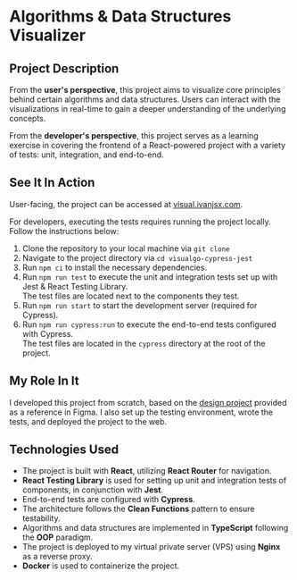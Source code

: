 # Algorithms & Data Structures Visualizer

## Project Description

From the **user's perspective**, this project aims to visualize core principles behind certain algorithms and data structures. Users can interact with the visualizations in real-time to gain a deeper understanding of the underlying concepts.

From the **developer's perspective**, this project serves as a learning exercise in covering the frontend of a React-powered project with a variety of tests: unit, integration, and end-to-end.

## See It In Action

User-facing, the project can be accessed at [visual.ivanjsx.com](https://visual.ivanjsx.com).

For developers, executing the tests requires running the project locally. Follow the instructions below:

1. Clone the repository to your local machine via `git clone`
2. Navigate to the project directory via `cd visualgo-cypress-jest`
3. Run `npm ci` to install the necessary dependencies.
4. Run `npm run test` to execute the unit and integration tests set up with Jest & React Testing Library.  
   The test files are located next to the components they test.
5. Run `npm run start` to start the development server (required for Cypress).
6. Run `npm run cypress:run` to execute the end-to-end tests configured with Cypress.  
   The test files are located in the `cypress` directory at the root of the project.

## My Role In It

I developed this project from scratch, based on the [design project](https://www.figma.com/file/RIkypcTQN5d37g7RRTFid0/Algososh_external_link?node-id=0%3A1) provided as a reference in Figma. I also set up the testing environment, wrote the tests, and deployed the project to the web.

## Technologies Used

- The project is built with **React**, utilizing **React Router** for navigation.
- **React Testing Library** is used for setting up unit and integration tests of components, in conjunction with **Jest**.
- End-to-end tests are configured with **Cypress**.
- The architecture follows the **Clean Functions** pattern to ensure testability.
- Algorithms and data structures are implemented in **TypeScript** following the **OOP** paradigm.
- The project is deployed to my virtual private server (VPS) using **Nginx** as a reverse proxy.
- **Docker** is used to containerize the project.
